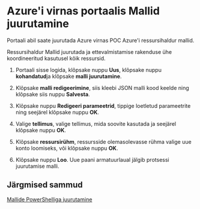 <properties
    pageTitle="Mallide portaalis Azure virnas juurutamine | Microsoft Azure'i"
    description="Saate teada, kuidas kasutada Azure virnas portaali juurutamiseks mallid."
    services="azure-stack"
    documentationCenter=""
    authors="HeathL17"
    manager="byronr"
    editor=""/>

<tags
    ms.service="azure-stack"
    ms.workload="na"
    ms.tgt_pltfrm="na"
    ms.devlang="na"
    ms.topic="article"
    ms.date="09/26/2016"
    ms.author="helaw"/>

# <a name="deploy-templates-using-the-azure-stack-portal"></a>Azure'i virnas portaalis Mallid juurutamine

Portaali abil saate juurutada Azure virnas POC Azure'i ressursihaldur mallid.

Ressursihaldur Mallid juurutada ja ettevalmistamise rakenduse ühe koordineeritud kasutusel kõik ressursid.

1.  Portaali sisse logida, klõpsake nuppu **Uus**, klõpsake nuppu **kohandatud**ja klõpsake **malli juurutamine**.

2.  Klõpsake **malli redigeerimine**, siis kleebi JSON malli kood keelde ning klõpsake siis nuppu **Salvesta**.

3.  Klõpsake nuppu **Redigeeri parameetrid**, tippige loetletud parameetrite ning seejärel klõpsake nuppu **OK**.

4.  Valige **tellimus**, valige tellimus, mida soovite kasutada ja seejärel klõpsake nuppu **OK**.

5.  Klõpsake **ressursirühm**, ressursside olemasolevasse rühma valige uue konto loomiseks, või klõpsake nuppu **OK**.

6.  Klõpsake nuppu **Loo**. Uue paani armatuurlaual jälgib protsessi juurutamise malli.

## <a name="next-steps"></a>Järgmised sammud

[Mallide PowerShelliga juurutamine](azure-stack-deploy-template-powershell.md)

